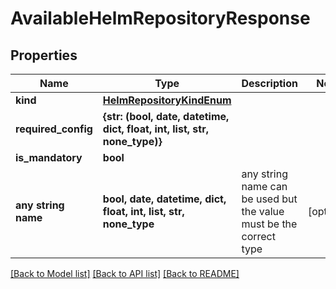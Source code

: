 # AvailableHelmRepositoryResponse


## Properties
Name | Type | Description | Notes
------------ | ------------- | ------------- | -------------
**kind** | [**HelmRepositoryKindEnum**](HelmRepositoryKindEnum.md) |  | 
**required_config** | **{str: (bool, date, datetime, dict, float, int, list, str, none_type)}** |  | 
**is_mandatory** | **bool** |  | 
**any string name** | **bool, date, datetime, dict, float, int, list, str, none_type** | any string name can be used but the value must be the correct type | [optional]

[[Back to Model list]](../README.md#documentation-for-models) [[Back to API list]](../README.md#documentation-for-api-endpoints) [[Back to README]](../README.md)


